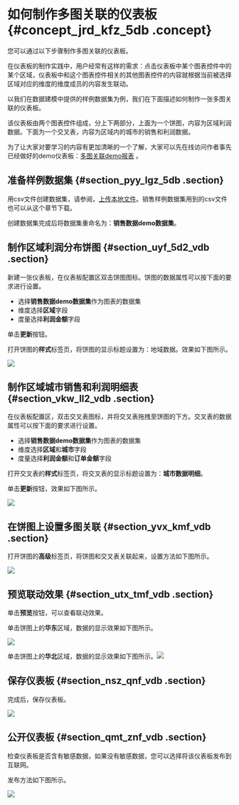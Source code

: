 # 如何制作多图关联的仪表板 {#concept_jrd_kfz_5db .concept}

您可以通过以下步骤制作多图关联的仪表板。

在仪表板的制作实践中，用户经常有这样的需求：点击仪表板中某个图表控件中的某个区域，仪表板中和这个图表控件相关的其他图表控件的内容就根据当前被选择区域对应的维度的维度成员的内容发生联动。

以我们在数据建模中提供的样例数据集为例，我们在下面描述如何制作一张多图关联的仪表板。

该仪表板由两个图表控件组成，分上下两部分，上面为一个饼图，内容为区域利润数据。下面为一个交叉表，内容为区域内的城市的销售和利润数据。

为了让大家对要学习的内容有更加清晰的一个了解，大家可以先在线访问作者事先已经做好的demo仪表板：[多图关联demo报表](https://das.base.shuju.aliyun.com/token3rd/shulaibao/preview.htm?pageId=34d4d8f7-4f0e-456d-874f-c8a05114b80b&accessToken=c55dc0b8868e33a9c3a5d825d4620100) 。

## 准备样例数据集 {#section_pyy_lgz_5db .section}

用csv文件创建数据集，请参阅，[上传本地文件](../cn.zh-CN/快速入门/数据建模/管理数据源/上传本地文件.md#)。销售样例数据集用到的csv文件也可以从这个章节下载。

创建数据集完成后将数据集重命名为：**销售数据demo数据集**。

## 制作区域利润分布饼图 {#section_uyf_5d2_vdb .section}

新建一张仪表板，在仪表板配置区双击饼图图标。饼图的数据属性可以按下面的要求进行设置。

-   选择**销售数据demo数据集**作为图表的数据集
-   维度选择**区域**字段
-   度量选择**利润金额**字段

单击**更新**按钮。

打开饼图的**样式**标签页，将饼图的显示标题设置为：地域数据。效果如下图所示。

![](http://static-aliyun-doc.oss-cn-hangzhou.aliyuncs.com/assets/img/9188/1716_zh-CN.jpg)

## 制作区域城市销售和利润明细表 {#section_vkw_ll2_vdb .section}

在仪表板配置区，双击交叉表图标，并将交叉表拖拽至饼图的下方。交叉表的数据属性可以按下面的要求进行设置。

-   选择**销售数据demo数据集**作为图表的数据集
-   维度选择**区域**和**城市**字段
-   度量选择**利润金额**和**订单金额**字段

打开交叉表的**样式**标签页，将交叉表的显示标题设置为：**城市数据明细**。

单击**更新**按钮，效果如下图所示。

![](http://static-aliyun-doc.oss-cn-hangzhou.aliyuncs.com/assets/img/9188/1851_zh-CN.jpg)

## 在饼图上设置多图关联 {#section_yvx_kmf_vdb .section}

打开饼图的**高级**标签页，将饼图和交叉表关联起来，设置方法如下图所示。

![](http://static-aliyun-doc.oss-cn-hangzhou.aliyuncs.com/assets/img/9188/1858_zh-CN.jpg)

## 预览联动效果 {#section_utx_tmf_vdb .section}

单击**预览**按钮，可以查看联动效果。

单击饼图上的**华东**区域，数据的显示效果如下图所示。

![](http://static-aliyun-doc.oss-cn-hangzhou.aliyuncs.com/assets/img/9188/1862_zh-CN.jpg)

单击饼图上的**华北**区域，数据的显示效果如下图所示。![](http://static-aliyun-doc.oss-cn-hangzhou.aliyuncs.com/assets/img/9188/1863_zh-CN.jpg)

## 保存仪表板 {#section_nsz_qnf_vdb .section}

完成后，保存仪表板。

![](http://static-aliyun-doc.oss-cn-hangzhou.aliyuncs.com/assets/img/9188/1864_zh-CN.jpg)

## 公开仪表板 {#section_qmt_znf_vdb .section}

检查仪表板是否含有敏感数据，如果没有敏感数据，您可以选择将该仪表板发布到互联网。

发布方法如下图所示。

![](http://static-aliyun-doc.oss-cn-hangzhou.aliyuncs.com/assets/img/9188/1869_zh-CN.jpg)

